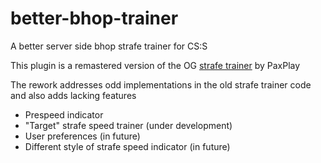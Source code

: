 # better-bhop-trainer

A better server side bhop strafe trainer for CS:S

This plugin is a remastered version of the OG [strafe trainer](https://github.com/PaxPlay/bhop-strafe-trainer/) by PaxPlay

The rework addresses odd implementations in the old strafe trainer code and also adds lacking features

- Prespeed indicator
- "Target" strafe speed trainer (under development)
- User preferences (in future)
- Different style of strafe speed indicator (in future)
